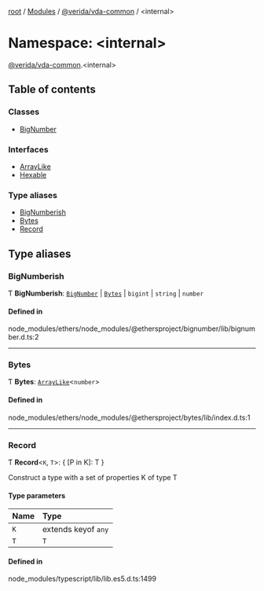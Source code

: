 [root](../README.md) / [Modules](../modules.md) / [@verida/vda-common](verida_vda_common.md) / <internal\>

# Namespace: <internal\>

[@verida/vda-common](verida_vda_common.md).<internal\>

## Table of contents

### Classes

- [BigNumber](../classes/verida_vda_common._internal_.BigNumber.md)

### Interfaces

- [ArrayLike](../interfaces/verida_vda_common._internal_.ArrayLike.md)
- [Hexable](../interfaces/verida_vda_common._internal_.Hexable.md)

### Type aliases

- [BigNumberish](verida_vda_common._internal_.md#bignumberish)
- [Bytes](verida_vda_common._internal_.md#bytes)
- [Record](verida_vda_common._internal_.md#record)

## Type aliases

### BigNumberish

Ƭ **BigNumberish**: [`BigNumber`](../classes/verida_vda_common._internal_.BigNumber.md) \| [`Bytes`](verida_vda_common._internal_.md#bytes) \| `bigint` \| `string` \| `number`

#### Defined in

node_modules/ethers/node_modules/@ethersproject/bignumber/lib/bignumber.d.ts:2

___

### Bytes

Ƭ **Bytes**: [`ArrayLike`](../interfaces/verida_vda_common._internal_.ArrayLike.md)<`number`\>

#### Defined in

node_modules/ethers/node_modules/@ethersproject/bytes/lib/index.d.ts:1

___

### Record

Ƭ **Record**<`K`, `T`\>: { [P in K]: T }

Construct a type with a set of properties K of type T

#### Type parameters

| Name | Type |
| :------ | :------ |
| `K` | extends keyof `any` |
| `T` | `T` |

#### Defined in

node_modules/typescript/lib/lib.es5.d.ts:1499
